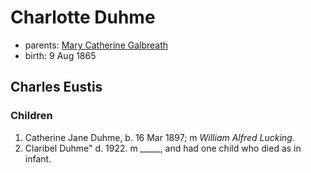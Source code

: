 # Charlotte Duhme

- parents: [Mary Catherine Galbreath](galbreath-mary-catharine-1837.md)
- birth: 9 Aug 1865

## Charles Eustis

### Children

1. Catherine Jane Duhme, b. 16 Mar 1897; m *William Alfred Lucking*.
2. Claribel Duhme" d. 1922. m  *_____*, and had one child who died as in infant.
